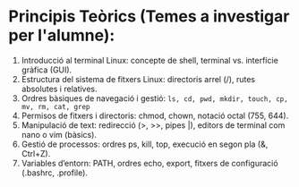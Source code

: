 # Principis Teòrics (Temes a investigar per l'alumne):

1. Introducció al terminal Linux: concepte de shell, terminal vs. interfície gràfica (GUI).
2. Estructura del sistema de fitxers Linux: directoris arrel (/), rutes absolutes i relatives.
3. Ordres bàsiques de navegació i gestió: `ls, cd, pwd, mkdir, touch, cp, mv, rm, cat, grep`
4. Permisos de fitxers i directoris: chmod, chown, notació octal (755, 644).
5. Manipulació de text: redirecció (>, >>, pipes |), editors de terminal com nano o vim (bàsics).
6. Gestió de processos: ordres ps, kill, top, execució en segon pla (&, Ctrl+Z).
7. Variables d’entorn: PATH, ordres echo, export, fitxers de configuració (.bashrc, .profile).

